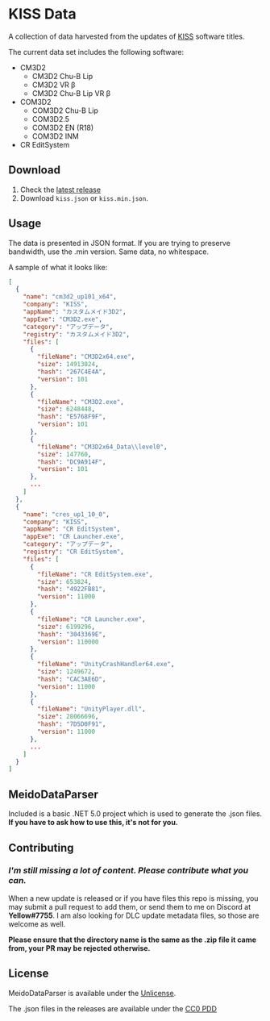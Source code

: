 ﻿# KISS Data

A collection of data harvested from the updates of [KISS](http://kisskiss.tv) software titles.

The current data set includes the following software:
- CM3D2
  - CM3D2 Chu-B Lip
  - CM3D2 VR β
  - CM3D2 Chu-B Lip VR β
- COM3D2
  - COM3D2 Chu-B Lip
  - COM3D2.5
  - COM3D2 EN (R18)
  - COM3D2 INM
- CR EditSystem

## Download

 1. Check the [latest release](https://github.com/YellowberryHN/KISS_Data/releases/latest)
 2. Download `kiss.json` or `kiss.min.json`.

## Usage

The data is presented in JSON format.
If you are trying to preserve bandwidth, use the .min version.
Same data, no whitespace.

A sample of what it looks like:
```json
[
  {
    "name": "cm3d2_up101_x64",
    "company": "KISS",
    "appName": "カスタムメイド3D2",
    "appExe": "CM3D2.exe",
    "category": "アップデータ",
    "registry": "カスタムメイド3D2",
    "files": [
      {
        "fileName": "CM3D2x64.exe",
        "size": 14913024,
        "hash": "267C4E4A",
        "version": 101
      },
      {
        "fileName": "CM3D2.exe",
        "size": 6248448,
        "hash": "E5768F9F",
        "version": 101
      },
      {
        "fileName": "CM3D2x64_Data\\level0",
        "size": 147760,
        "hash": "DC9A914F",
        "version": 101
      },
      ...
    ]
  },
  {
    "name": "cres_up1_10_0",
    "company": "KISS",
    "appName": "CR EditSystem",
    "appExe": "CR Launcher.exe",
    "category": "アップデータ",
    "registry": "CR EditSystem",
    "files": [
      {
        "fileName": "CR EditSystem.exe",
        "size": 653824,
        "hash": "4922FB81",
        "version": 11000
      },
      {
        "fileName": "CR Launcher.exe",
        "size": 6199296,
        "hash": "3043369E",
        "version": 110000
      },
      {
        "fileName": "UnityCrashHandler64.exe",
        "size": 1249672,
        "hash": "CAC3AE6D",
        "version": 11000
      },
      {
        "fileName": "UnityPlayer.dll",
        "size": 28066696,
        "hash": "7D5D0F91",
        "version": 11000
      },
      ...
    ]
  }
]
```

## MeidoDataParser

Included is a basic .NET 5.0 project which is used to generate the .json files.
**If you have to ask how to use this, it's not for you.**

## Contributing

### ***I'm still missing a lot of content. Please contribute what you can.***

When a new update is released or if you have files this repo is missing,
you may submit a pull request to add them, or send them to me on Discord at
**Yellow#7755**. I am also looking for DLC update metadata files,
so those are welcome as well.

**Please ensure that the directory name is the same as the .zip file it came from,
your PR may be rejected otherwise.**

## License

MeidoDataParser is available under the [Unlicense](https://choosealicense.com/licenses/unlicense/).

The .json files in the releases are available under the [CC0 PDD](http://creativecommons.org/publicdomain/zero/1.0/)